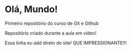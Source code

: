 # Olá, Mundo!
 Primeiro repositório do curso de Git e Github

 Repositório criado durante a aula em vídeo!
 
 Essa linha eu add direto do site! QUE IMPRESSIONANTE!!!
